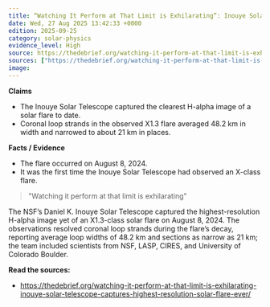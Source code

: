 ```yaml
---
title: “Watching It Perform at That Limit is Exhilarating”: Inouye Solar Telescope Captures Highest Resolution Solar Flare Ever
date: Wed, 27 Aug 2025 13:42:33 +0000
edition: 2025-09-25
category: solar-physics
evidence_level: High
source: https://thedebrief.org/watching-it-perform-at-that-limit-is-exhilarating-inouye-solar-telescope-captures-highest-resolution-solar-flare-ever/
sources: ["https://thedebrief.org/watching-it-perform-at-that-limit-is-exhilarating-inouye-solar-telescope-captures-highest-resolution-solar-flare-ever/"]
image: 
---
```



**Claims**
- The Inouye Solar Telescope captured the clearest H-alpha image of a solar flare to date.
- Coronal loop strands in the observed X1.3 flare averaged 48.2 km in width and narrowed to about 21 km in places.

**Facts / Evidence**
- The flare occurred on August 8, 2024.
- It was the first time the Inouye Solar Telescope had observed an X-class flare.

> "Watching it perform at that limit is exhilarating"

The NSF’s Daniel K. Inouye Solar Telescope captured the highest-resolution H-alpha image yet of an X1.3-class solar flare on August 8, 2024. The observations resolved coronal loop strands during the flare’s decay, reporting average loop widths of 48.2 km and sections as narrow as 21 km; the team included scientists from NSF, LASP, CIRES, and University of Colorado Boulder.

**Read the sources:**  
- https://thedebrief.org/watching-it-perform-at-that-limit-is-exhilarating-inouye-solar-telescope-captures-highest-resolution-solar-flare-ever/
